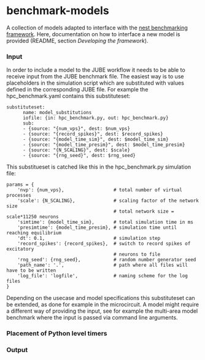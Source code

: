 # benchmark-models

A collection of models adapted to interface with the [nest benchmarking framework](https://github.com/INM-6/nest_benchmarking_framework). Here, documentation on how to interface a new model is provided (README, section _Developing the framework_).



### Input

In order to include a model to the JUBE workflow it needs to be able to receive input from the JUBE benchmark file. The easiest way is to use placeholders in the simulation script which are substituted with values defined in the corresponding JUBE file. For example the hpc\_benchmark.yaml contains this substituteset:

```
substituteset:
      name: model_substitutions
      iofile: {in: hpc_benchmark.py, out: hpc_benchmark.py}
      sub:
      - {source: "{num_vps}", dest: $num_vps}
      - {source: "{record_spikes}", dest: $record_spikes}
      - {source: "{model_time_sim}", dest: $model_time_sim}
      - {source: "{model_time_presim}", dest: $model_time_presim}
      - {source: "{N_SCALING}", dest: $scale}
      - {source: "{rng_seed}", dest: $rng_seed}
```

This substitueset is catched like this in the hpc\_benchmark.py simulation file:

```
params = {
    'nvp': {num_vps},                  # total number of virtual processes
    'scale': {N_SCALING},              # scaling factor of the network size
                                       # total network size = scale*11250 neurons
    'simtime': {model_time_sim},       # total simulation time in ms
    'presimtime': {model_time_presim}, # simulation time until reaching equilibrium
    'dt': 0.1,                         # simulation step
    'record_spikes': {record_spikes},  # switch to record spikes of excitatory
                                       # neurons to file
    'rng_seed': {rng_seed},            # random number generator seed
    'path_name': '.',                  # path where all files will have to be written
    'log_file': 'logfile',             # naming scheme for the log files
}
```

Depending on the usecase and model specifications this substituteset can be extended, as done for example in the microcircuit. A model might require a different way of providing the input, see for example the multi-area model benchmark where the input is passed via command line arguments.

### Placement of Python level timers

### Output
